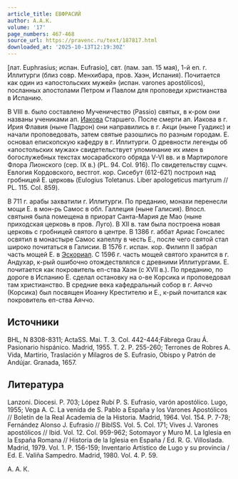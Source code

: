 ```yaml
---
article_title: ЕВФРАСИЙ
author: А.А.К.
volume: '17'
page_numbers: 467-468
source_url: https://pravenc.ru/text/187817.html
downloaded_at: '2025-10-13T12:19:30Z'
---
```


[лат. Euphrasius; испан. Eufrasio], свт. (пам. зап. 15 мая), 1-й еп. г. Иллитурги (близ совр. Менхибара, пров. Хаэн, Испания). Почитается как один из «апостольских мужей» (испан. varones apostólicos), посланных апостолами Петром и Павлом для проповеди христианства в Испанию.

В VIII в. было составлено Мученичество (Passio) святых, в к-ром они названы учениками ап. [Иакова](https://pravenc.ru/text/Иаков.html) Старшего. После смерти ап. Иакова в г. Ирия Флавия (ныне Падрон) они направились в г. Акци (ныне Гуадикс) и начали проповедовать, затем святые разошлись по разным городам. Е. основал епископскую кафедру в г. Иллитурги. О древности легенды об «апостольских мужах» свидетельствует упоминание их имен в богослужебных текстах мосарабского обряда V-VI вв. и в Мартирологе Флора Лионского (сер. IX в.) (PL. 94. Col. 916). По свидетельству сщмч. Евлогия Кордовского, вестгот. кор. Сисебут (612-621) построил над гробницей Е. церковь (Eulogius Toletanus. Liber apologeticus martyrum // PL. 115. Col. 859).

В 711 г. арабы захватили г. Иллитурги. По преданию, монахи перенесли мощи Е. в мон-рь Самос в обл. Галлеция (ныне Галисия). Впосл. святыня была помещена в приорат Санта-Мария де Мао (ныне приходская церковь в пров. Луго). В XII в. там была построена новая церковь с гробницей святого в центре. В 1386 г. аббат Ариас Гонсалес освятил в монастыре Самос капеллу в честь Е., после чего святой стал широко почитаться в Галисии. В 1576 г. испан. кор. Филипп II забрал часть мощей Е. в [Эскориал](https://pravenc.ru/text/Эскориал.html). С 1596 г. часть мощей святого хранится в г. Андухар, к-рый ошибочно отождествлялся с древними Иллитургами. Е. почитается как покровитель еп-ства Хаэн (с XVII в.). По преданию, по дороге в Испанию Е. сделал остановку на о-ве Корсика и проповедовал там христианство. В средние века кафедральный собор в г. Аяччо (Корсика) был посвящен Иоанну Крестителю и Е., к-рый почитался как покровитель еп-ства Аяччо.

## Источники

BHL, N 8308-8311; ActaSS. Mai. T. 3. Col. 442-444;Fábrega Grau Á. Pasionario hispánico. Madrid, 1955. T. 2. P. 255-260; Terrones de Robres A. Vida, Martirio, Traslación y Milagros de S. Eufrasio, Obispo y Patrón de Andújar. Granada, 1657.

## Литература

Lanzoni. Diocesi. P. 703; López Rubí P. S. Eufrasio, varón apostólico. Lugo, 1955; Vega A. C. La venida de S. Pablo a España y los Varones Apostólicos // Boletín de la Real Academia de la Historia. Madrid, 1964. Vol. 154. P. 7-78; Fernández Alonso J. Eufrasio // BiblSS. Vol. 5. Col. 171; Vives J. Varones apostólicos // Ibid. Vol. 12. Col. 959-962; Sotomayor y Muro M. La Iglesia en la España Romana // Historia de la Iglesia en España / Ed. R. G. Villoslada. Madrid, 1979. Vol. 1. P. 156-159; Inventario Artístico de Lugo y su provincia / Ed. E. Valiña Sampedro. Madrid, 1980. Vol. 4. P. 59.

А.   А.   К.

